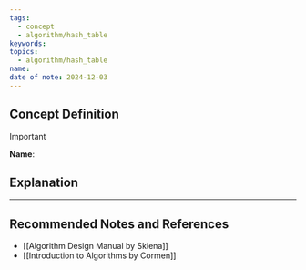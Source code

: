 ```yaml
---
tags:
  - concept
  - algorithm/hash_table
keywords: 
topics:
  - algorithm/hash_table
name: 
date of note: 2024-12-03
---
```


## Concept Definition

>[!important]
>**Name**: 



## Explanation





-----------
##  Recommended Notes and References





- [[Algorithm Design Manual by Skiena]]
- [[Introduction to Algorithms by Cormen]]
